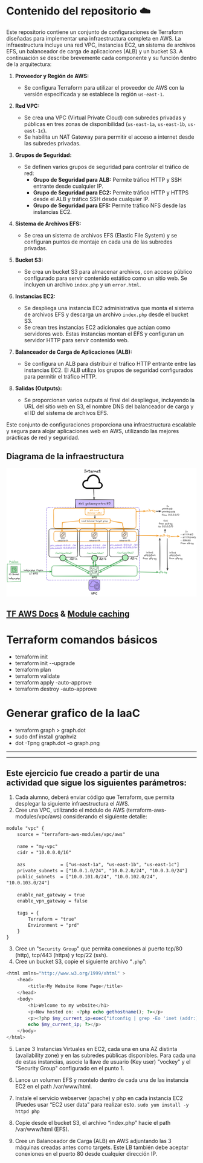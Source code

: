 # Contenido del repositorio ☁️
Este repositorio contiene un conjunto de configuraciones de Terraform diseñadas para implementar una infraestructura completa en AWS. La infraestructura incluye una red VPC, instancias EC2, un sistema de archivos EFS, un balanceador de carga de aplicaciones (ALB) y un bucket S3. A continuación se describe brevemente cada componente y su función dentro de la arquitectura:

1. **Proveedor y Región de AWS:**
   - Se configura Terraform para utilizar el proveedor de AWS con la versión especificada y se establece la región `us-east-1`.

2. **Red VPC:**
   - Se crea una VPC (Virtual Private Cloud) con subredes privadas y públicas en tres zonas de disponibilidad (`us-east-1a`, `us-east-1b`, `us-east-1c`).
   - Se habilita un NAT Gateway para permitir el acceso a internet desde las subredes privadas.

3. **Grupos de Seguridad:**
   - Se definen varios grupos de seguridad para controlar el tráfico de red:
     - **Grupo de Seguridad para ALB:** Permite tráfico HTTP y SSH entrante desde cualquier IP.
     - **Grupo de Seguridad para EC2:** Permite tráfico HTTP y HTTPS desde el ALB y tráfico SSH desde cualquier IP.
     - **Grupo de Seguridad para EFS:** Permite tráfico NFS desde las instancias EC2.

4. **Sistema de Archivos EFS:**
   - Se crea un sistema de archivos EFS (Elastic File System) y se configuran puntos de montaje en cada una de las subredes privadas.

5. **Bucket S3:**
   - Se crea un bucket S3 para almacenar archivos, con acceso público configurado para servir contenido estático como un sitio web. Se incluyen un archivo `index.php` y un `error.html`.

6. **Instancias EC2:**
   - Se despliega una instancia EC2 administrativa que monta el sistema de archivos EFS y descarga un archivo `index.php` desde el bucket S3.
   - Se crean tres instancias EC2 adicionales que actúan como servidores web. Estas instancias montan el EFS y configuran un servidor HTTP para servir contenido web.

7. **Balanceador de Carga de Aplicaciones (ALB):**
   - Se configura un ALB para distribuir el tráfico HTTP entrante entre las instancias EC2. El ALB utiliza los grupos de seguridad configurados para permitir el tráfico HTTP.

8. **Salidas (Outputs):**
   - Se proporcionan varios outputs al final del despliegue, incluyendo la URL del sitio web en S3, el nombre DNS del balanceador de carga y el ID del sistema de archivos EFS.

Este conjunto de configuraciones proporciona una infraestructura escalable y segura para alojar aplicaciones web en AWS, utilizando las mejores prácticas de red y seguridad.

## Diagrama de la infraestructura
![Diagrama de la Infraestructura](docs/loadbalancer.png)

## [TF AWS Docs](https://registry.terraform.io/providers/hashicorp/aws/latest/docs) & [Module caching](https://medium.com/the-scale-factory/terraform-plugin-caching-a5e7a9322f35)

# Terraform comandos básicos
- terraform init
- terraform init --upgrade
- terraform plan
- terraform validate
- terraform apply -auto-approve
- terraform destroy -auto-approve

# Generar grafico de la IaaC
- terraform graph > graph.dot
- sudo dnf install graphviz
- dot -Tpng graph.dot -o graph.png

---
---

## Este ejercicio fue creado a partir de una actividad que sigue los siguientes parámetros:
1. Cada alumno, deberá enviar código que Terraform, que permita desplegar la siguiente infraestructura el AWS.
2. Cree una VPC, utilizando el módulo de AWS (terraform-aws-modules/vpc/aws) considerando el siguiente detalle:
```
module "vpc" {
    source = "terraform-aws-modules/vpc/aws"
    
    name = "my-vpc"
    cidr = "10.0.0.0/16"
    
    azs             = ["us-east-1a", "us-east-1b", "us-east-1c"]
    private_subnets = ["10.0.1.0/24", "10.0.2.0/24", "10.0.3.0/24"]
    public_subnets  = ["10.0.101.0/24", "10.0.102.0/24", "10.0.103.0/24"]
    
    enable_nat_gateway = true
    enable_vpn_gateway = false
    
    tags = {
        Terraform = "true"
        Environment = "prd"
    }
}
```

3. Cree un "`Security Group`" que permita conexiones al puerto tcp/80 (http), tcp/443 (https) y tcp/22 (ssh).
4. Cree un bucket S3, copie el siguiente archivo “`.php`”:

```php
<html xmlns="http://www.w3.org/1999/xhtml" >
    <head>
        <title>My Website Home Page</title>
    </head>
    <body>
        <h1>Welcome to my website</h1>
        <p>Now hosted on: <?php echo gethostname(); ?></p>
        <p><?php $my_current_ip=exec("ifconfig | grep -Eo 'inet (addr:)?([0-9]*\.){3}[0-9]*' | grep -Eo '([0-9]*\.){3}[0-9]*' | grep -v '127.0.0.1'");
        echo $my_current_ip; ?></p>
    </body>
</html>
```
5. Lanze 3 Instancias Virtuales en EC2, cada una en una AZ distinta (availability zone) y en las subredes públicas disponibles. Para cada una de estas instancias, asocie la llave de usuario (Key user) "vockey" y el "Security Group" configurado en el punto 1.
6. Lance un volumen EFS y montelo dentro de cada una de las instancia EC2 en el path /var/www/html.

7. Instale el servicio webserver (apache) y php en cada instancia EC2 (Puedes usar “EC2 user data” para realizar esto.
    ```sudo yum install -y httpd php```

8. Copie desde el bucket S3, el archivo “index.php” hacie el path /var/www/html (EFS). 
9. Cree un Balanceador de Carga (ALB) en AWS adjuntando las 3 máquinas creadas antes como targets. Este LB también debe aceptar conexiones en el puerto 80 desde cualquier dirección IP. 
